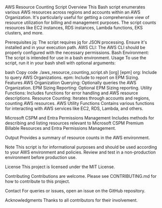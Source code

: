 AWS Resource Counting Script
Overview
This Bash script enumerates various AWS resources across regions and accounts within an AWS Organization. It's particularly useful for getting a comprehensive view of resource utilization for billing and management purposes. The script counts resources like EC2 instances, RDS instances, Lambda functions, EKS clusters, and more.

Prerequisites
jq: The script requires jq for JSON processing. Ensure it's installed and in your execution path.
AWS CLI: The AWS CLI should be properly configured with the necessary permissions.
Bash Environment: The script is intended for use in a bash environment.
Usage
To use the script, run it in your bash shell with optional arguments:

bash
Copy code
./aws_resource_counting_script.sh [org] [epm]
org: Include to query AWS Organizations.
epm: Include to report on EPM Sizing.
Features
AWS Organization Querying: Optionally queries the AWS Organization.
EPM Sizing Reporting: Optional EPM Sizing reporting.
Utility Functions: Includes functions for error handling and AWS resource descriptions.
Resource Counting: Iterates through accounts and regions, counting AWS resources.
AWS Utility Functions
Contains various functions for interacting with AWS services like EC2, RDS, Lambda, and others.

Microsoft CSPM and Entra Permissions Management
Includes methods for describing and listing resources relevant to Microsoft CSPM Premium Billable Resources and Entra Permissions Management.

Output
Provides a summary of resource counts in the AWS environment.

Note
This script is for informational purposes and should be used according to your AWS environment and policies. Review and test in a non-production environment before production use.

License
This project is licensed under the MIT License.

Contributing
Contributions are welcome. Please see CONTRIBUTING.md for how to contribute to this project.

Contact
For queries or issues, open an issue on the GitHub repository.

Acknowledgments
Thanks to all contributors for their involvement.
